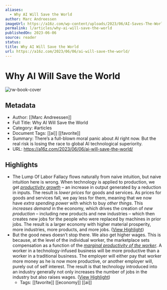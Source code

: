 ```yaml
---
aliases:
  - Why AI Will Save the World
author: Marc Andreessen
imageUrl: https://a16z.com/wp-content/uploads/2023/06/AI-Saves-The-World_Yoast-FB.jpg
permalink: l/articles/why-ai-will-save-the-world
publishedOn: 2023-06-06
source: reader
status: 
title: Why AI Will Save the World
url: https://a16z.com/2023/06/06/ai-will-save-the-world/
---
```

# Why AI Will Save the World

![rw-book-cover](https://a16z.com/wp-content/uploads/2023/06/AI-Saves-The-World_Yoast-FB.jpg)

## Metadata

- Author: [[Marc Andreessen]]
- Full Title: Why AI Will Save the World
- Category: #articles
- Document Tags: [[ai]] [[favorite]]
- Summary: There’s a full-blown moral panic about AI right now. But the real risk is losing the race to global AI technological superiority.
- URL: https://a16z.com/2023/06/06/ai-will-save-the-world/

## Highlights

- The Lump Of Labor Fallacy flows naturally from naive intuition, but naive intuition here is wrong. When technology is applied to production, we get [*productivity growth*](https://en.wikipedia.org/wiki/Productivity) – an increase in output generated by a reduction in inputs. The result is _lower prices_ for goods and services. As prices for goods and services fall, we pay less for them, meaning that we now have _extra spending power_ with which to buy _other things_. This _increases demand_ in the economy, which drives the creation of _new production_ – including new products and new industries – which then creates new jobs for the people who were replaced by machines in prior jobs. The result is a larger economy with higher material prosperity, more industries, more products, and more jobs. ([View Highlight](https://read.readwise.io/read/01h7aw8kjqn6p3mkmff3hm37cb))
- But the good news doesn’t stop there. We also get higher wages. This is because, at the level of the individual worker, the marketplace sets compensation as a function of the [*marginal productivity of the worker*](https://en.wikipedia.org/wiki/Marginal_revenue_productivity_theory_of_wages). A worker in a technology-infused business will be more productive than a worker in a traditional business. The employer will either pay that worker more money as he is now more productive, or another employer will, purely out of self interest. The result is that technology introduced into an industry generally not only increases the number of jobs in the industry but also raises wages. ([View Highlight](https://read.readwise.io/read/01h7awa1vgvkepmb5cy9jpv6t8))
    - Tags: [[favorite]] [[economy]] [[ai]]
